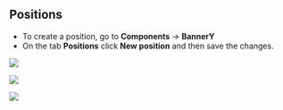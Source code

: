 ## Positions
* To create a position, go to **Components** -> **BannerY**
* On the tab **Positions** click **New position** and then save the changes.

[![](http://st.bezumkin.ru/files/e/a/d/eada167eaf16509c676548a84430f284s.jpg)](http://st.bezumkin.ru/files/e/a/d/eada167eaf16509c676548a84430f284.png)

[![](http://st.bezumkin.ru/files/2/0/f/20f18bbeae2329f068cb16bc77368388s.jpg)](http://st.bezumkin.ru/files/2/0/f/20f18bbeae2329f068cb16bc77368388.png)

[![](http://st.bezumkin.ru/files/f/7/8/f7833d45e234d2e63d571a9d71b933e4s.jpg)](http://st.bezumkin.ru/files/f/7/8/f7833d45e234d2e63d571a9d71b933e4.png)
